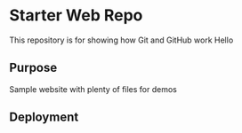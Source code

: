 # Starter Web Repo

This repository is for showing how Git and GitHub work
Hello

## Purpose

Sample website with plenty of files for demos

## Deployment